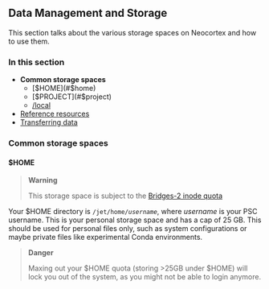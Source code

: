 ## Data Management and Storage 
This section talks about the various storage spaces on Neocortex and how to use them.

### In this section
* **Common storage spaces**
   * [$HOME](#$home)
   * [$PROJECT](#$project)
   * [/local](#local)
* [Reference resources](#reference-resources)
* [Transferring data](#transferring-data)

  
### Common storage spaces
#### $HOME

<div class="warning">
  <blockquote>
    <strong>Warning</strong>
    <p>This storage space is subject to the <a href="https://www.psc.edu/resources/bridges-2/user-guide#inode-quota">Bridges-2 inode quota</a></p>
  </blockquote>
  
Your $HOME directory is <code>/jet/home/<i>username</i></code>, where *username* is your PSC username. This is your personal storage space and has a cap of 25 GB. This should be used for personal files only, such as system configurations or maybe private files like experimental Conda environments.


<div class="danger">
  <blockquote>
    <strong>Danger</strong> 
<p>Maxing out your $HOME quota (storing >25GB under $HOME) will lock you out of the system, as you might not be able to login anymore.
  </blockquote>
</div>


